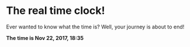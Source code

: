 # The real time clock!

Ever wanted to know what the time is? Well, your journey is about to end!

**The time is Nov 22, 2017, 18:35**